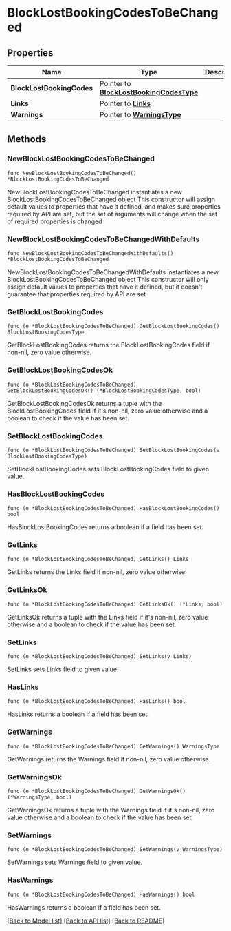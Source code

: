 # BlockLostBookingCodesToBeChanged

## Properties

Name | Type | Description | Notes
------------ | ------------- | ------------- | -------------
**BlockLostBookingCodes** | Pointer to [**BlockLostBookingCodesType**](BlockLostBookingCodesType.md) |  | [optional] 
**Links** | Pointer to [**Links**](Links.md) |  | [optional] 
**Warnings** | Pointer to [**WarningsType**](WarningsType.md) |  | [optional] 

## Methods

### NewBlockLostBookingCodesToBeChanged

`func NewBlockLostBookingCodesToBeChanged() *BlockLostBookingCodesToBeChanged`

NewBlockLostBookingCodesToBeChanged instantiates a new BlockLostBookingCodesToBeChanged object
This constructor will assign default values to properties that have it defined,
and makes sure properties required by API are set, but the set of arguments
will change when the set of required properties is changed

### NewBlockLostBookingCodesToBeChangedWithDefaults

`func NewBlockLostBookingCodesToBeChangedWithDefaults() *BlockLostBookingCodesToBeChanged`

NewBlockLostBookingCodesToBeChangedWithDefaults instantiates a new BlockLostBookingCodesToBeChanged object
This constructor will only assign default values to properties that have it defined,
but it doesn't guarantee that properties required by API are set

### GetBlockLostBookingCodes

`func (o *BlockLostBookingCodesToBeChanged) GetBlockLostBookingCodes() BlockLostBookingCodesType`

GetBlockLostBookingCodes returns the BlockLostBookingCodes field if non-nil, zero value otherwise.

### GetBlockLostBookingCodesOk

`func (o *BlockLostBookingCodesToBeChanged) GetBlockLostBookingCodesOk() (*BlockLostBookingCodesType, bool)`

GetBlockLostBookingCodesOk returns a tuple with the BlockLostBookingCodes field if it's non-nil, zero value otherwise
and a boolean to check if the value has been set.

### SetBlockLostBookingCodes

`func (o *BlockLostBookingCodesToBeChanged) SetBlockLostBookingCodes(v BlockLostBookingCodesType)`

SetBlockLostBookingCodes sets BlockLostBookingCodes field to given value.

### HasBlockLostBookingCodes

`func (o *BlockLostBookingCodesToBeChanged) HasBlockLostBookingCodes() bool`

HasBlockLostBookingCodes returns a boolean if a field has been set.

### GetLinks

`func (o *BlockLostBookingCodesToBeChanged) GetLinks() Links`

GetLinks returns the Links field if non-nil, zero value otherwise.

### GetLinksOk

`func (o *BlockLostBookingCodesToBeChanged) GetLinksOk() (*Links, bool)`

GetLinksOk returns a tuple with the Links field if it's non-nil, zero value otherwise
and a boolean to check if the value has been set.

### SetLinks

`func (o *BlockLostBookingCodesToBeChanged) SetLinks(v Links)`

SetLinks sets Links field to given value.

### HasLinks

`func (o *BlockLostBookingCodesToBeChanged) HasLinks() bool`

HasLinks returns a boolean if a field has been set.

### GetWarnings

`func (o *BlockLostBookingCodesToBeChanged) GetWarnings() WarningsType`

GetWarnings returns the Warnings field if non-nil, zero value otherwise.

### GetWarningsOk

`func (o *BlockLostBookingCodesToBeChanged) GetWarningsOk() (*WarningsType, bool)`

GetWarningsOk returns a tuple with the Warnings field if it's non-nil, zero value otherwise
and a boolean to check if the value has been set.

### SetWarnings

`func (o *BlockLostBookingCodesToBeChanged) SetWarnings(v WarningsType)`

SetWarnings sets Warnings field to given value.

### HasWarnings

`func (o *BlockLostBookingCodesToBeChanged) HasWarnings() bool`

HasWarnings returns a boolean if a field has been set.


[[Back to Model list]](../README.md#documentation-for-models) [[Back to API list]](../README.md#documentation-for-api-endpoints) [[Back to README]](../README.md)


